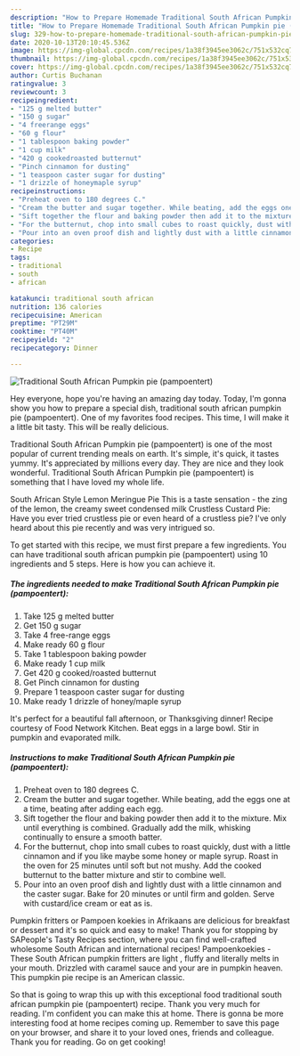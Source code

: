 ```yaml
---
description: "How to Prepare Homemade Traditional South African Pumpkin pie (pampoentert)"
title: "How to Prepare Homemade Traditional South African Pumpkin pie (pampoentert)"
slug: 329-how-to-prepare-homemade-traditional-south-african-pumpkin-pie-pampoentert
date: 2020-10-13T20:10:45.536Z
image: https://img-global.cpcdn.com/recipes/1a38f3945ee3062c/751x532cq70/traditional-south-african-pumpkin-pie-pampoentert-recipe-main-photo.jpg
thumbnail: https://img-global.cpcdn.com/recipes/1a38f3945ee3062c/751x532cq70/traditional-south-african-pumpkin-pie-pampoentert-recipe-main-photo.jpg
cover: https://img-global.cpcdn.com/recipes/1a38f3945ee3062c/751x532cq70/traditional-south-african-pumpkin-pie-pampoentert-recipe-main-photo.jpg
author: Curtis Buchanan
ratingvalue: 3
reviewcount: 3
recipeingredient:
- "125 g melted butter"
- "150 g sugar"
- "4 freerange eggs"
- "60 g flour"
- "1 tablespoon baking powder"
- "1 cup milk"
- "420 g cookedroasted butternut"
- "Pinch cinnamon for dusting"
- "1 teaspoon caster sugar for dusting"
- "1 drizzle of honeymaple syrup"
recipeinstructions:
- "Preheat oven to 180 degrees C."
- "Cream the butter and sugar together. While beating, add the eggs one at a time, beating after adding each egg."
- "Sift together the flour and baking powder then add it to the mixture. Mix until everything is combined. Gradually add the milk, whisking continually to ensure a smooth batter."
- "For the butternut, chop into small cubes to roast quickly, dust with a little cinnamon and if you like maybe some honey or maple syrup. Roast in the oven for 25 minutes until soft but not mushy. Add the cooked butternut to the batter mixture and stir to combine well."
- "Pour into an oven proof dish and lightly dust with a little cinnamon and the caster sugar. Bake for 20 minutes or until firm and golden. Serve with custard/ice cream or eat as is."
categories:
- Recipe
tags:
- traditional
- south
- african

katakunci: traditional south african 
nutrition: 136 calories
recipecuisine: American
preptime: "PT29M"
cooktime: "PT40M"
recipeyield: "2"
recipecategory: Dinner

---
```



![Traditional South African Pumpkin pie (pampoentert)](https://img-global.cpcdn.com/recipes/1a38f3945ee3062c/751x532cq70/traditional-south-african-pumpkin-pie-pampoentert-recipe-main-photo.jpg)

Hey everyone, hope you're having an amazing day today. Today, I'm gonna show you how to prepare a special dish, traditional south african pumpkin pie (pampoentert). One of my favorites food recipes. This time, I will make it a little bit tasty. This will be really delicious.

Traditional South African Pumpkin pie (pampoentert) is one of the most popular of current trending meals on earth. It's simple, it's quick, it tastes yummy. It's appreciated by millions every day. They are nice and they look wonderful. Traditional South African Pumpkin pie (pampoentert) is something that I have loved my whole life.

South African Style Lemon Meringue Pie This is a taste sensation - the zing of the lemon, the creamy sweet condensed milk Crustless Custard Pie: Have you ever tried crustless pie or even heard of a crustless pie? I&#39;ve only heard about this pie recently and was very intrigued so.


To get started with this recipe, we must first prepare a few ingredients. You can have traditional south african pumpkin pie (pampoentert) using 10 ingredients and 5 steps. Here is how you can achieve it.

<!--inarticleads1-->

##### The ingredients needed to make Traditional South African Pumpkin pie (pampoentert):

1. Take 125 g melted butter
1. Get 150 g sugar
1. Take 4 free-range eggs
1. Make ready 60 g flour
1. Take 1 tablespoon baking powder
1. Make ready 1 cup milk
1. Get 420 g cooked/roasted butternut
1. Get Pinch cinnamon for dusting
1. Prepare 1 teaspoon caster sugar for dusting
1. Make ready 1 drizzle of honey/maple syrup


It&#39;s perfect for a beautiful fall afternoon, or Thanksgiving dinner! Recipe courtesy of Food Network Kitchen. Beat eggs in a large bowl. Stir in pumpkin and evaporated milk. 

<!--inarticleads2-->

##### Instructions to make Traditional South African Pumpkin pie (pampoentert):

1. Preheat oven to 180 degrees C.
1. Cream the butter and sugar together. While beating, add the eggs one at a time, beating after adding each egg.
1. Sift together the flour and baking powder then add it to the mixture. Mix until everything is combined. Gradually add the milk, whisking continually to ensure a smooth batter.
1. For the butternut, chop into small cubes to roast quickly, dust with a little cinnamon and if you like maybe some honey or maple syrup. Roast in the oven for 25 minutes until soft but not mushy. Add the cooked butternut to the batter mixture and stir to combine well.
1. Pour into an oven proof dish and lightly dust with a little cinnamon and the caster sugar. Bake for 20 minutes or until firm and golden. Serve with custard/ice cream or eat as is.


Pumpkin fritters or Pampoen koekies in Afrikaans are delicious for breakfast or dessert and it&#39;s so quick and easy to make! Thank you for stopping by SAPeople&#39;s Tasty Recipes section, where you can find well-crafted wholesome South African and international recipes! Pampoenkoekies - These South African pumpkin fritters are light , fluffy and literally melts in your mouth. Drizzled with caramel sauce and your are in pumpkin heaven. This pumpkin pie recipe is an American classic. 

So that is going to wrap this up with this exceptional food traditional south african pumpkin pie (pampoentert) recipe. Thank you very much for reading. I'm confident you can make this at home. There is gonna be more interesting food at home recipes coming up. Remember to save this page on your browser, and share it to your loved ones, friends and colleague. Thank you for reading. Go on get cooking!
